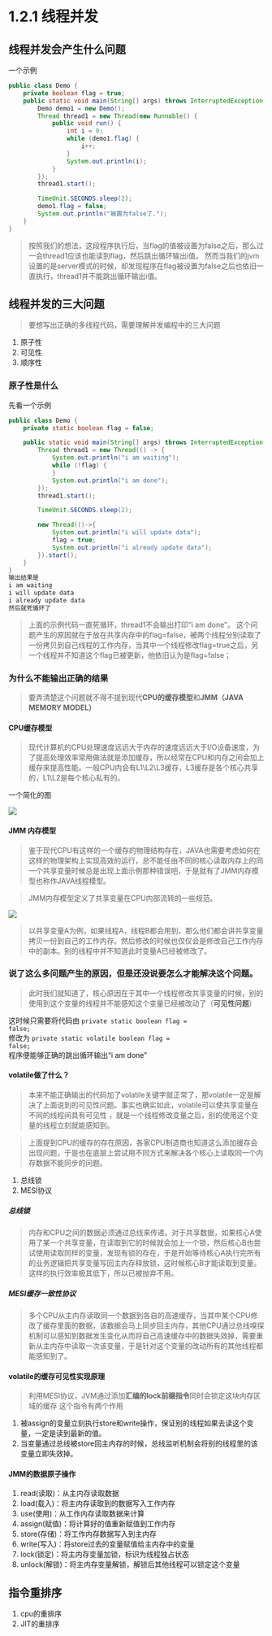 # 1.2.1 线程并发

## 线程并发会产生什么问题
一个示例
```java
public class Demo {
    private boolean flag = true;
    public static void main(String[] args) throws InterruptedException {
        Demo demo1 = new Demo();
        Thread thread1 = new Thread(new Runnable() {
            public void run() {
                int i = 0;
                while (demo1.flag) { 
                    i++;
                }
                System.out.println(i);
            }
        });
        thread1.start();

        TimeUnit.SECONDS.sleep(2);
        demo1.flag = false;
        System.out.println("被置为false了.");
    }
}
```
> 按照我们的想法，这段程序执行后，当flag的值被设置为false之后，那么过一会thread1应该也能读到flag，然后跳出循环输出i值。
然而当我们的jvm设置的是server模式的时候，却发现程序在flag被设置为false之后也依旧一直执行，thread1并不能跳出循环输出i值。

## 线程并发的三大问题
> 要想写出正确的多线程代码，需要理解并发编程中的三大问题
1. 原子性
2. 可见性
3. 顺序性

### 原子性是什么

先看一个示例

```java
public class Demo {
    private static boolean flag = false;

    public static void main(String[] args) throws InterruptedException {
        Thread thread1 = new Thread(() -> {
            System.out.println("i am waiting");
            while (!flag) {
            }
            System.out.println("i am done");
        });
        thread1.start();

        TimeUnit.SECONDS.sleep(2);

        new Thread(()->{
            System.out.println("i will update data");
            flag = true;
            System.out.println("i already update data");
        }).start();
    }
}
输出结果是
i am waiting
i will update data
i already update data
然后就死循环了
```

> 上面的示例代码一直死循环，thread1不会输出打印“i am done”。
这个问题产生的原因就在于放在共享内存中的flag=false，被两个线程分别读取了一份拷贝到自己线程的工作内存，当其中一个线程修改flag=true之后，另一个线程并不知道这个flag已被更新，他依旧认为是flag=false；

### 为什么不能输出正确的结果

> 要弄清楚这个问题就不得不提到现代<b>CPU的缓存模型</b>和<b>JMM（JAVA MEMORY MODEL）</b>

#### CPU缓存模型
> 现代计算机的CPU处理速度远远大于内存的速度远远大于I/O设备速度，为了提高处理效率常用做法就是添加缓存，所以经常在CPU和内存之间会加上缓存来提高性能。一般CPU内会有L1\L2\L3缓存，L3缓存是各个核心共享的，L1\L2是每个核心私有的。

一个简化的图

![](1.1.7.4.PNG)

#### JMM 内存模型
> 鉴于现代CPU有这样的一个缓存的物理结构存在，JAVA也需要考虑如何在这样的物理架构上实现高效的运行，总不能任由不同的核心读取内存上的同一个共享变量时候总是出现上面示例那种错误吧，于是就有了JMM内存模型也称作JAVA线程模型。

> JMM内存模型定义了共享变量在CPU内部流转的一些规范。

![](1.1.7.5.PNG)

> 以共享变量A为例，如果线程A，线程B都会用到，那么他们都会讲共享变量拷贝一份到自己的工作内存。然后修改的时候也仅仅会是修改自己工作内存中的副本。别的线程中并不知道此时变量A已经被修改了。


### 说了这么多问题产生的原因，但是还没说要怎么才能解决这个问题。
> 此时我们就知道了，核心原因在于其中一个线程修改共享变量的时候，别的使用到这个变量的线程并不能感知这个变量已经被改动了（<b>可见性问题</b>）

这时候只需要将代码由
<code>private static boolean flag = false;</code>
<br>
修改为
<code>private static volatile boolean flag = false;</code>
<br/>程序便能够正确的跳出循环输出“i am done”

#### volatile做了什么？
> 本来不能正确输出的代码加了volatile关键字就正常了，那volatile一定是解决了上面说到的可见性问题。事实也确实如此，volatile可以使共享变量在不同的线程间具有可见性
，就是一个线程修改变量之后，别的使用这个变量的线程立刻就能感知到。

> 上面提到CPU的缓存的存在原因，各家CPU制造商也知道这么添加缓存会出现问题，于是也在底层上尝试用不同方式来解决各个核心上读取同一个内存数据不能同步的问题。
1. 总线锁
2. MESI协议

##### 总线锁
> 内存和CPU之间的数据必须通过总线来传递。对于共享数据，如果核心A使用了某一个共享变量，在读取到它的时候就会加上一个锁，然后核心B也尝试使用读取同样的变量，发现有锁的存在，于是开始等待核心A执行完所有的业务逻辑把共享变量写回主内存释放锁，这时候核心B才能读取到变量。这样的执行效率极其低下，所以已被抛弃不用。

##### MESI缓存一致性协议
> 多个CPU从主内存读取同一个数据到各自的高速缓存，当其中某个CPU修改了缓存里面的数据，该数据会马上同步回主内存，其他CPU通过总线嗅探机制可以感知到数据发生变化从而将自己高速缓存中的数据失效掉，需要重新从主内存中读取一次该变量，于是针对这个变量的改动所有的其他线程都能感知到了。

#### volatile的缓存可见性实现原理
> 利用MESI协议，JVM通过添加<b>汇编的lock前缀指令</b>同时会锁定这块内存区域的缓存
这个指令有两个作用
1. 被assign的变量立刻执行store和write操作，保证别的线程如果去读这个变量，一定是读到最新的值。
2. 当变量通过总线被store回主内存的时候，总线监听机制会将别的线程里的该变量立即失效掉。

#### JMM的数据原子操作

1. read(读取)：从主内存读取数据
2. load(载入)：将主内存读取到的数据写入工作内存
3. use(使用)：从工作内存读取数据来计算
4. assign(赋值)：将计算好的值重新赋值到工作内存
5. store(存储)：将工作内存数据写入到主内存
6. write(写入)：将store过去的变量赋值给主内存中的变量
7. lock(锁定)：将主内存变量加锁，标识为线程独占状态
8. unlock(解锁)：将主内存变量解锁，解锁后其他线程可以锁定这个变量





## 指令重排序
1. cpu的重排序
2. JIT的重排序